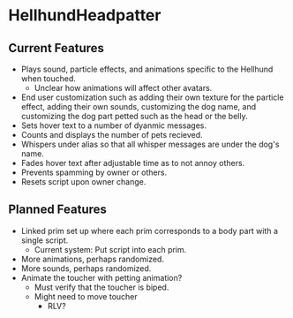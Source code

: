 # HellhundHeadpatter
## Current Features
- Plays sound, particle effects, and animations specific to the Hellhund when touched.
	- Unclear how animations will affect other avatars.
- End user customization such as adding their own texture for the particle effect, adding their own sounds, customizing the dog name, and customizing the dog part petted such as the head or the belly.
- Sets hover text to a number of dyanmic messages.
- Counts and displays the number of pets recieved.
- Whispers under alias so that all whisper messages are under the dog's name.
- Fades hover text after adjustable time as to not annoy others.
- Prevents spamming by owner or others.
- Resets script upon owner change.
## Planned Features
- Linked prim set up where each prim corresponds to a body part with a single script.
	- Current system: Put script into each prim.
- More animations, perhaps randomized.
- More sounds, perhaps randomized.
- Animate the toucher with petting animation?
	- Must verify that the toucher is biped.
	- Might need to move toucher
		- RLV?

